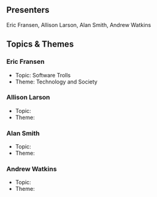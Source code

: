 ## Presenters

Eric Fransen, Allison Larson, Alan Smith, Andrew Watkins

## Topics & Themes

### Eric Fransen

* Topic: Software Trolls
* Theme: Technology and Society

### Allison Larson

* Topic:
* Theme:

### Alan Smith

* Topic:
* Theme:

### Andrew Watkins

* Topic:
* Theme:
